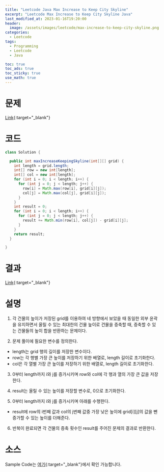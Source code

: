 ```yaml
---
title: "Leetcode Java Max Increase to Keep City Skyline"
excerpt: "Leetcode Max Increase to Keep City Skyline Java"
last_modified_at: 2023-01-16T19:20:00
header:
  image: /assets/images/leetcode/max-increase-to-keep-city-skyline.png
categories:
  - Leetcode
tags:
  - Programming
  - Leetcode
  - Java

toc: true
toc_ads: true
toc_sticky: true
use_math: true
---
```

# 문제
[Link](https://leetcode.com/problems/max-increase-to-keep-city-skyline){:target="_blank"}

# 코드
```java
class Solution {

  public int maxIncreaseKeepingSkyline(int[][] grid) {
    int length = grid.length;
    int[] row = new int[length];
    int[] col = new int[length];
    for (int i = 0; i < length; i++) {
      for (int j = 0; j < length; j++) {
        row[i] = Math.max(row[i], grid[i][j]);
        col[j] = Math.max(col[j], grid[i][j]);
      }
    }
    int result = 0;
    for (int i = 0; i < length; i++) {
      for (int j = 0; j < length; j++) {
        result += Math.min(row[i], col[j]) - grid[i][j];
      }
    }
    return result;
  }

}
```

# 결과
[Link](https://leetcode.com/problems/max-increase-to-keep-city-skyline/submissions/879135989/){:target="_blank"}

# 설명
1. 각 건물의 높이가 저장된 grid를 이용하여 네 방향에서 보았을 때 동일한 외부 윤곽을 유지하면서 올릴 수 있는 최대한의 건물 높이로 건물을 증축할 때, 증축할 수 있는 건물들의 높이 합을 반환하는 문제이다.

2. 문제 풀이에 필요한 변수를 정의한다.
- length는 grid 행의 길이를 저장한 변수이다.
- row는 각 행별 가장 큰 높이를 저장하기 위한 배열로, length 길이로 초기화한다.
- col은 각 열별 가장 큰 높이를 저장하기 위한 배열로, length 길이로 초기화한다.

3. 0부터 length까지 i와 j를 증가시키며 row와 col에 각 행과 열의 가장 큰 값을 저장한다.

4. result는 올릴 수 있는 높이를 저장할 변수로, 0으로 초기화한다.

5. 0부터 length까지 i와 j를 증가시키며 아래를 수행한다.
- result에 row의 i번째 값과 col의 j번째 값중 가장 낮은 높이에 grid[i][j]의 값을 뺀 증가할 수 있는 높이를 더해준다.

6. 반복이 완료되면 각 건물의 증축 횟수인 result를 주어진 문제의 결과로 반환한다.

# 소스
Sample Code는 [여기](https://github.com/GracefulSoul/leetcode/blob/master/src/main/java/gracefulsoul/problems/MaxIncreaseToKeepCitySkyline.java){:target="_blank"}에서 확인 가능합니다.